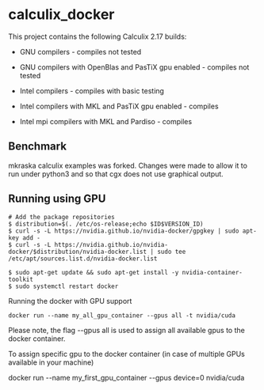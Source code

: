 # calculix_docker

This project contains the following Calculix 2.17 builds:

- GNU compilers - compiles not tested

- GNU compilers with OpenBlas and PasTiX gpu enabled - compiles not tested

- Intel compilers - compiles with basic testing

- Intel compilers with MKL and PasTiX gpu enabled - compiles

- Intel mpi compilers with MKL and Pardiso - compiles

Benchmark
--------

mkraska calculix examples was forked.   Changes were made to allow it to run under python3 and so that cgx does not 
use graphical output.


Running using GPU
------------------

```
# Add the package repositories
$ distribution=$(. /etc/os-release;echo $ID$VERSION_ID)
$ curl -s -L https://nvidia.github.io/nvidia-docker/gpgkey | sudo apt-key add -
$ curl -s -L https://nvidia.github.io/nvidia-docker/$distribution/nvidia-docker.list | sudo tee /etc/apt/sources.list.d/nvidia-docker.list

$ sudo apt-get update && sudo apt-get install -y nvidia-container-toolkit
$ sudo systemctl restart docker
```

Running the docker with GPU support

```
docker run --name my_all_gpu_container --gpus all -t nvidia/cuda
```

Please note, the flag --gpus all is used to assign all available gpus to the docker container.

To assign specific gpu to the docker container (in case of multiple GPUs available in your machine)

docker run --name my_first_gpu_container --gpus device=0 nvidia/cuda
